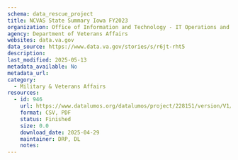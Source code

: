 ```yaml
---
schema: data_rescue_project 
title: NCVAS State Summary Iowa FY2023
organization: Office of Information and Technology - IT Operations and Services (ITOPS)
agency: Department of Veterans Affairs
websites: data.va.gov
data_source: https://www.data.va.gov/stories/s/r6jt-rht5
description: 
last_modified: 2025-05-13
metadata_available: No
metadata_url: 
category:
  - Military & Veterans Affairs 
resources:
  - id: 946
    url: https://www.datalumos.org/datalumos/project/228151/version/V1/view
    format: CSV, PDF
    status: Finished
    size: 0.0
    download_date: 2025-04-29
    maintainer: DRP, DL
    notes: 
---
```

